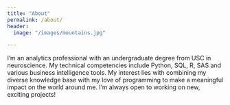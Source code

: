 ```yaml
---
title: "About"
permalink: /about/
header:
  image: "/images/mountains.jpg"

---
```


I’m an analytics professional with an undergraduate degree from USC in neuroscience. My technical competencies include Python, SQL, R, SAS and various business intelligence tools. My interest lies with combining my diverse knowledge base with my love of programming to make a meaningful impact on the world around me. I’m always open to working on new, exciting projects!
